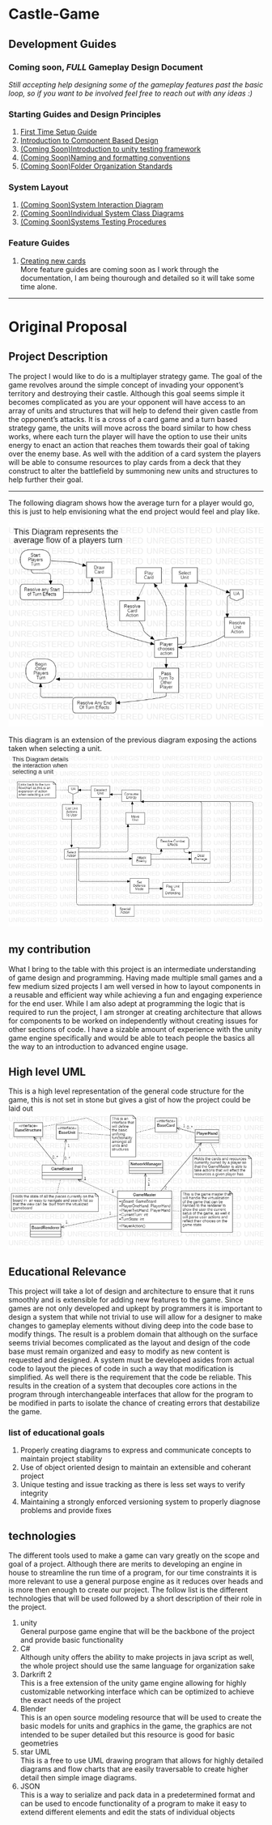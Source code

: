 # Castle-Game


## Development Guides

### Coming soon, *FULL* Gameplay Design Document   

*Still accepting help designing some of the gameplay features past the basic loop, so if you want to be involved feel free to reach out with any ideas :)*

### Starting Guides and Design Principles  
1. [First Time Setup Guide](Documentation/Starting-Development.md)
2. [Introduction to Component Based Design](Documentation/Component-System-Design-Overview.md)  
3. [(Coming Soon)Introduction to unity testing framework]()
4. [(Coming Soon)Naming and formatting conventions]()  
5. [(Coming Soon)Folder Organization Standards]()

### System Layout 
1. [(Coming Soon)System Interaction Diagram]() 
2. [(Coming Soon)Individual System Class Diagrams]()
3. [(Coming Soon)Systems Testing Procedures]() 

### Feature Guides
1. [Creating new cards](Documentation/Adding-Cards.md)      
More feature guides are coming soon as I work through the documentation, I am being thourough and detailed so it will take some time alone. 


-------------

# Original Proposal

## Project Description

The project I would like to do is a multiplayer strategy game. The goal of the game revolves around the simple concept of invading your opponent’s territory and destroying their castle. Although this goal seems simple it becomes complicated as you are your opponent will have access to an array of units and structures that will help to defend their given castle from the opponent’s attacks.
    It is a cross of a card game and a turn based strategy game, the units will move across the board similar to how chess works, where each turn the player will have the option to use their units energy to enact an action that reaches them towards their goal of taking over the enemy base. As well with the addition of a card system the players will be able to consume resources to play cards from a deck that they construct to alter the battlefield by summoning new units and structures to help further their goal.
    
---
The following diagram shows how the average turn for a player would go, this is just to help envisioning what the end project would feel and play like.

![Diagram](https://github.com/Dan-Burke-P/Castle-Game/blob/master/ReadmeFiles/Turn%20Flow!Turn%20Flow_1.png)

This diagram is an extension of the previous diagram exposing the actions taken when selecting a unit.
![Diagram](https://github.com/Dan-Burke-P/Castle-Game/blob/master/ReadmeFiles/Unit%20Actions!Unit%20Actions_2.png) 

## my contribution

What I bring to the table with this project is an intermediate understanding of game design and programming. Having made multiple small games and a few medium sized projects I am well versed in how to layout components in a reusable and efficient way while achieving a fun and engaging experience for the end user. While I am also adept at programming the logic that is required to run the project, I am stronger at creating architecture that allows for components to be worked on independently without creating issues for other sections of code. I have a sizable amount of experience with the unity game engine specifically and would be able to teach people the basics all the way to an introduction to advanced engine usage. 

## High level UML
This is a high level representation of the general code structure for the game, this is not set in stone but gives a gist of how the project could be laid out
![Diagram](https://github.com/Dan-Burke-P/Castle-Game/blob/master/ReadmeFiles/Main%20Program%20Model!Main_0.png)


## Educational Relevance 

This project will take a lot of design and architecture to ensure that it runs smoothly and is extensible for adding new features to the game. Since games are not only developed and upkept by programmers it is important to design a system that while not trivial to use will allow for a designer to make changes to gameplay elements without diving deep into the code base to modify things. The result is a problem domain that although on the surface seems trivial becomes complicated as the layout and design of the code base must remain organized and easy to modify as new content is requested and designed.
    A system must be developed asides from actual code to layout the pieces of code in such a way that modification is simplified. As well there is the requirement that the code be reliable. This results in the creation of a system that decouples core actions in the program through interchangeable interfaces that allow for the program to be modified in parts to isolate the chance of creating errors that destabilize the game.

### list of educational goals
1. Properly creating diagrams to express and communicate concepts to maintain project stability
2. Use of object oriented design to maintain an extensible and coherant project
3. Unique testing and issue tracking as there is less set ways to verify integrity
4. Maintaining a strongly enforced versioning system to properly diagnose problems and provide fixes

## technologies

The different tools used to make a game can vary greatly on the scope and goal of a project. Although there are merits to developing an engine in house to streamline the run time of a program, for our time constraints it is more relevant to use a general purpose engine as it reduces over heads and is more then enough to create our project. The follow list is the different technologies that will be used followed by a short description of their role in the project.

1. unity   
	General purpose game engine that will be the backbone of the project and provide basic functionality
2. C#   
	Although unity offers the ability to make projects in java script as well, the whole project should use the same language for organization sake
3. Darkrift 2   
	This is a free extension of the unity game engine allowing for highly customizable networking interface which can be optimized to achieve the exact needs of the project
4. Blender   
	This is an open source modeling resource that will be used to create the basic models for units and graphics in the game, the graphics are not intended to be super detailed but this resource is good for basic geometries
5. star UML   
	This is a free to use UML drawing program that allows for highly detailed diagrams and flow charts that are easily traversable to create higher detail then simple image diagrams.
6. JSON   
	This is a way to serialize and pack data in a predetermined format and can be used to encode functionality of a program to make it easy to extend different elements and edit the stats of individual objects
